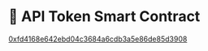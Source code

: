 # 🧾 API Token Smart Contract

[0xfd4168e642ebd04c3684a6cdb3a5e86de85d3908](https://etherscan.io/token/0xfd4168e642ebd04c3684a6cdb3a5e86de85d3908)
